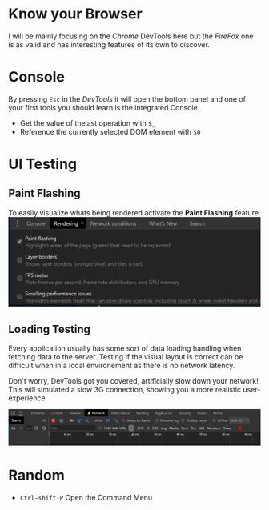 # Know your Browser

I will be mainly focusing on the _Chrome_ DevTools here but the _FireFox_ one is as valid and has interesting features of its own to discover. 

# Console 

By pressing `Esc` in the _DevTools_ it will open the bottom panel and one of your first tools you should learn is the integrated Console. 

* Get the value of thelast operation with `$_`
* Reference the currently selected DOM element with `$0`

# UI Testing

## Paint Flashing
To easily visualize whats being rendered activate the __Paint Flashing__ feature.
![Paint Flashing](/know-your-browser/paint-flashing.png)

## Loading Testing
Every application usually has some sort of data loading handling when fetching data to the server. Testing if the visual layout is correct can be difficult when in a local environement as there is no network latency. 

Don't worry, DevTools got you covered, artificially slow down your network! This will simulated a slow 3G connection, showing you a more realistic user-experience. 

![Slow Network](/know-your-browser/slow-network.png)

# Random

* `Ctrl-shift-P` Open the Command Menu